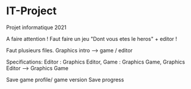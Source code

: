 # IT-Project
Projet informatique 2021

A faire attention ! Faut faire un jeu "Dont vous etes le heros" + editor !

Faut plusieurs files. Graphics intro --> game / editor

Specifications: 
Editor : Graphics Editor, 
Game : Graphics Game, Graphics Editor --> Graphics Game

Save game profile/ game version
Save progress
